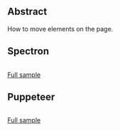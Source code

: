 ## Abstract
How to move elements on the page.

## Spectron
```javascript
```
[Full sample](../../../sample/spectron/DragAndDrop.test.s)

## Puppeteer

```javascript
```
[Full sample](../../../sample/puppeteer/DragAndDrop.test.s)
